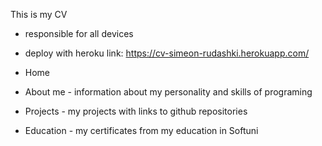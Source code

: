 This is my CV

- responsible for all devices
- deploy with heroku link: https://cv-simeon-rudashki.herokuapp.com/

- Home
- About me - information about my personality and skills of programing
- Projects - my projects with links to github repositories
- Education - my certificates from my education in Softuni
